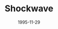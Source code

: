 ---
mission_id: shockw
slug: "shockwave"
editorsChoice:
title: "Shockwave"
authors: 
    - "Jason Muhs"
date: 1995-11-29
filename: "shockw.zip"
description: "Kyle Katarn must travel to Shockwave Station on the rocky, sunny planet of Crussh. There he must recover stolen data tapes that contain every security clearance code and battle plan the Alliance has. And while he's there Kyle should obtain a sample of the Phrix metal being used to manufacture Dark Troopers."
cover:
levelReplaced: SECBASE
difficulty: no
bm:	no
fme: no
wax: yes
three_do: no
voc: no
gmd: no
vue: no
lfd: no
base: "New level from scratch" 
editors: "DFUSE 1.0"

---
